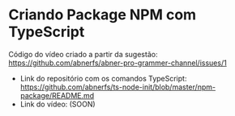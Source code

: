 # Criando Package NPM com TypeScript
 
Código do vídeo criado a partir da sugestão: https://github.com/abnerfs/abner-pro-grammer-channel/issues/1

- Link do repositório com os comandos TypeScript: https://github.com/abnerfs/ts-node-init/blob/master/npm-package/README.md
- Link do vídeo: (SOON)
